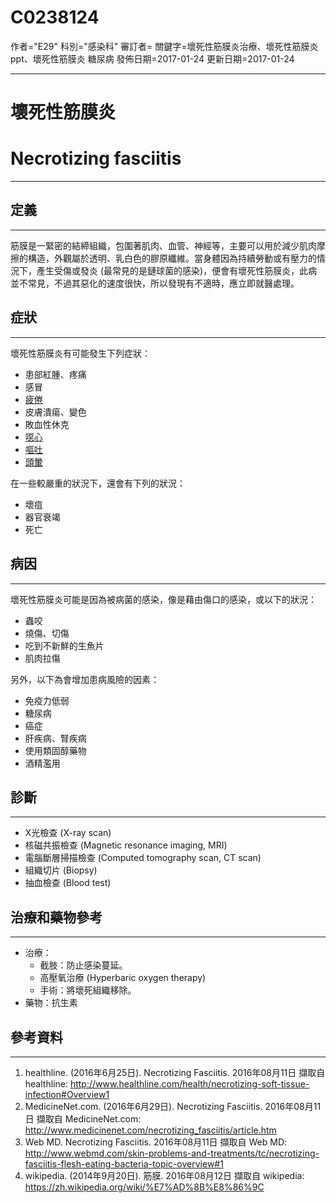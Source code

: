 # C0238124
作者="E29"
科別="感染科"
審訂者=
關鍵字=壞死性筋膜炎治療、壞死性筋膜炎 ppt、壞死性筋膜炎 糖尿病
發佈日期=2017-01-24
更新日期=2017-01-24

----------
# 壞死性筋膜炎
# Necrotizing fasciitis
----------
## 定義
----------

筋膜是一緊密的結締組織，包圍著肌肉、血管、神經等，主要可以用於減少肌肉摩擦的構造，外觀屬於透明、乳白色的膠原纖維。當身體因為持續勞動或有壓力的情況下，產生受傷或發炎 (最常見的是鏈球菌的感染)，便會有壞死性筋膜炎，此病並不常見，不過其惡化的速度很快，所以發現有不適時，應立即就醫處理。

## 症狀
----------

壞死性筋膜炎有可能發生下列症狀：

- 患部紅腫、疼痛
- 感冒
- [疲倦](C0015672)
- 皮膚潰瘍、變色
- 敗血性休克
- [噁心](C0027497)
- [嘔吐](C0042963)
- [頭暈](C0012833)

在一些較嚴重的狀況下，還會有下列的狀況：

- 壞疽
- 器官衰竭
- 死亡
## 病因
----------

壞死性筋膜炎可能是因為被病菌的感染，像是藉由傷口的感染，或以下的狀況：

- 蟲咬
- 燒傷、切傷
- 吃到不新鮮的生魚片
- 肌肉拉傷

另外，以下為會增加患病風險的因素：

- 免疫力低弱
- 糖尿病
- 癌症
- 肝疾病、腎疾病
- 使用類固醇藥物
- 酒精濫用
## 診斷
----------
- X光檢查 (X-ray scan)
- 核磁共振檢查 (Magnetic resonance imaging, MRI)
- 電腦斷層掃描檢查 (Computed tomography scan, CT scan)
- 組織切片 (Biopsy)
- 抽血檢查 (Blood test)
## 治療和藥物參考
----------
- 治療：
  - 截肢：防止感染蔓延。
  - 高壓氧治療 (Hyperbaric oxygen therapy)
  - 手術：將壞死組織移除。
- 藥物：抗生素
## 參考資料
----------
1. healthline. (2016年6月25日). Necrotizing Fasciitis. 2016年08月11日 擷取自 healthline:
  http://www.healthline.com/health/necrotizing-soft-tissue-infection#Overview1
2. MedicineNet.com. (2016年6月29日). Necrotizing Fasciitis. 2016年08月11日 擷取自 MedicineNet.com:
  http://www.medicinenet.com/necrotizing_fasciitis/article.htm
3. Web MD. Necrotizing Fasciitis. 2016年08月11日 擷取自 Web MD:
  http://www.webmd.com/skin-problems-and-treatments/tc/necrotizing-fasciitis-flesh-eating-bacteria-topic-overview#1
4. wikipedia. (2014年9月20日). 筋膜. 2016年08月12日 擷取自 wikipedia:
  https://zh.wikipedia.org/wiki/%E7%AD%8B%E8%86%9C

